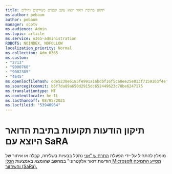 ```yaml
---
title: תקוע בתיבת דואר יוצא עקב קבצים מצורפים גדולים
ms.author: pebaum
author: pebaum
manager: scotv
ms.audience: Admin
ms.topic: article
ms.service: o365-administration
ROBOTS: NOINDEX, NOFOLLOW
localization_priority: Normal
ms.collection: Adm_O365
ms.custom:
- "2713"
- "9000768"
- "9002385"
- "4645"
ms.openlocfilehash: dde5238e6185fe991a16bdbf16f5ca8ee25e813f7159103f4efbba2d2cd9d7c5
ms.sourcegitcommit: b5f7da89a650d2915dc652449623c78be6247175
ms.translationtype: MT
ms.contentlocale: he-IL
ms.lasthandoff: 08/05/2021
ms.locfileid: "53940964"
---
```

# <a name="fix-messages-that-are-stuck-in-the-outbox-with-sara"></a>תיקון הודעות תקועות בתיבת הדואר היוצא עם SaRA

מומלץ להתחיל על-ידי הפעלת [התרחיש "אני](https://aka.ms/SaRA-OutlookSendReceive) נתקל בבעיות בשליחה, קבלה או איתור של הודעות דואר אלקטרוני" במחשב שהומצא באמצעות [הכלי Microsoft מסייע התמיכה והשחזור (SaRa).](https://diagnostics.office.com/#/)
